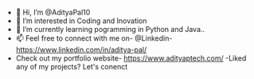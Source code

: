 - 👋 Hi, I’m @AdityaPal10
- 👀 I’m interested in Coding and Inovation
- 🌱 I’m currently learning pogramming in Python and Java..
- 📫 Feel free to connect with me on- @Linkedin- https://www.linkedin.com/in/aditya-pal/
- Check out my portfolio website- https://www.adityaptech.com/ 
-Liked any of my projects? Let's conenct
